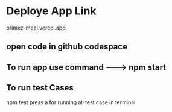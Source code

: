 # Deploye App Link
primez-meal.vercel.app

## open code in github codespace 
## To run app use command ---> npm start

## To run test Cases
npm test 
press a for running all test case in terminal

